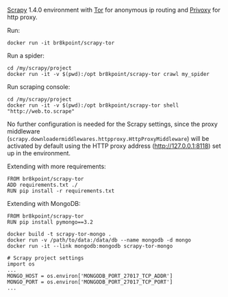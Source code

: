 [Scrapy](http://scrapy.org/) 1.4.0 environment with [Tor](https://www.torproject.org/) for anonymous ip routing and [Privoxy](http://www.privoxy.org/) for http proxy.

Run:

```
docker run -it br8kpoint/scrapy-tor
```

Run a spider:
```
cd /my/scrapy/project
docker run -it -v $(pwd):/opt br8kpoint/scrapy-tor crawl my_spider
```

Run scraping console:
```
cd /my/scrapy/project
docker run -it -v $(pwd):/opt br8kpoint/scrapy-tor shell "http://web.to.scrape"
```

No further configuration is needed for the Scrapy settings, since the proxy middleware (`scrapy.downloadermiddlewares.httpproxy.HttpProxyMiddleware`) will be activated by default using the HTTP proxy address (http://127.0.0.1:8118) set up in the environment.

Extending with more requirements:

```
FROM br8kpoint/scrapy-tor
ADD requirements.txt ./
RUN pip install -r requirements.txt
```

Extending with MongoDB:

```
FROM br8kpoint/scrapy-tor
RUN pip install pymongo==3.2
```

```
docker build -t scrapy-tor-mongo .
docker run -v /path/to/data:/data/db --name mongodb -d mongo
docker run -it --link mongodb:mongodb scrapy-tor-mongo
```

```
# Scrapy project settings
import os
...
MONGO_HOST = os.environ['MONGODB_PORT_27017_TCP_ADDR']
MONGO_PORT = os.environ['MONGODB_PORT_27017_TCP_PORT']
...
```


